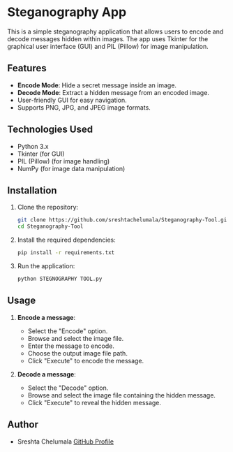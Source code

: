 # Steganography App

This is a simple steganography application that allows users to encode and decode messages hidden within images. The app uses Tkinter for the graphical user interface (GUI) and PIL (Pillow) for image manipulation.

## Features

- **Encode Mode**: Hide a secret message inside an image.
- **Decode Mode**: Extract a hidden message from an encoded image.
- User-friendly GUI for easy navigation.
- Supports PNG, JPG, and JPEG image formats.

## Technologies Used

- Python 3.x
- Tkinter (for GUI)
- PIL (Pillow) (for image handling)
- NumPy (for image data manipulation)

## Installation

1. Clone the repository:
   ```bash
   git clone https://github.com/sreshtachelumala/Steganography-Tool.git
   cd Steganography-Tool
   ```

2. Install the required dependencies:
   ```bash
   pip install -r requirements.txt
   ```

3. Run the application:
   ```bash
   python STEGNOGRAPHY TOOL.py
   ```

## Usage

1. **Encode a message**:
   - Select the "Encode" option.
   - Browse and select the image file.
   - Enter the message to encode.
   - Choose the output image file path.
   - Click "Execute" to encode the message.

2. **Decode a message**:
   - Select the "Decode" option.
   - Browse and select the image file containing the hidden message.
   - Click "Execute" to reveal the hidden message.

## Author

- Sreshta Chelumala 
  [GitHub Profile](https://github.com/sreshtachelumala)
